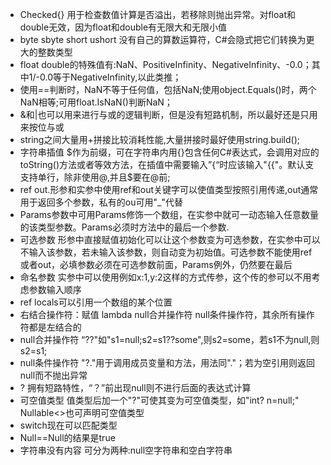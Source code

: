 - Checked{} 用于检查数值计算是否溢出，若移除则抛出异常。对float和double无效，因为float和double有无限大和无限小值
- byte sbyte short ushort 没有自己的算数运算符，C#会隐式把它们转换为更大的整数类型
- float double的特殊值有:NaN、PositiveInfinity、NegativeInfinity、-0.0；其中1/-0.0等于NegativeInfinity,以此类推；
- 使用==判断时，NaN不等于任何值，包括NaN;使用object.Equals()时，两个NaN相等;可用float.IsNaN()判断NaN；
- &和|也可以用来进行与或的逻辑判断，但是没有短路机制，所以最好还是只用来按位与或
- string之间大量用+拼接比较消耗性能,大量拼接时最好使用string.build();
- 字符串插值 \$作为前缀，可在字符串内用{}包含任何C#表达式，会调用对应的toString()方法或者等效方法，在插值中需要输入”{“时应该输入"{{"。默认支支持单行，除非使用@,并且$要在@前;
- ref out.形参和实参中使用ref和out关键字可以使值类型按照引用传递,out通常用于返回多个参数，私有的ou可用"_"代替
- Params参数中可用Params修饰一个数组，在实参中就可一动态输入任意数量的该类型参数。Params必须时方法中的最后一个参数.
- 可选参数 形参中直接赋值初始化可以让这个参数变为可选参数，在实参中可以不输入该参数，若未输入该参数，则自动变为初始值。可选参数不能使用ref或者out，必填参数必须在可选参数前面，Params例外，仍然要在最后
- 命名参数 实参中可以使用例如x:1,y:2这样的方式传参，这个传的参可以不用考虑参数输入顺序
- ref locals可以引用一个数组的某个位置
- 右结合操作符：赋值 lambda null合并操作符 null条件操作符，其余所有操作符都是左结合的
- null合并操作符 “??"如"s1=null;s2=s1??some",则s2=some，若s1不为null,则s2=s1;
- null条件操作符 "?."用于调用成员变量和方法，用法同"."；若为空引用则返回null而不抛出异常
- ? 拥有短路特性，“？”前出现null则不进行后面的表达式计算
- 可空值类型 值类型后加一个"?"可使其变为可空值类型，如"int? n=null;" Nullable<>也可声明可空值类型
- switch现在可以匹配类型
- Null==Null的结果是true
- 字符串没有内容 可分为两种:null空字符串和空白字符串